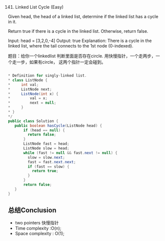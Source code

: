 141. Linked List Cycle (Easy)

Given head, the head of a linked list, determine if the linked list has a cycle in it.

Return true if there is a cycle in the linked list. Otherwise, return false.

Input: head = [3,2,0,-4]
Output: true
Explanation: There is a cycle in the linked list, where the tail connects to the 1st node (0-indexed).

题目：给你一个linkedlist 判断里面是否存在circle. 用快慢指针，一个走两步，一个走一步，如果有circle， 这两个指针一定会碰到。

```java

* Definition for singly-linked list.
* class ListNode {
*     int val;
*     ListNode next;
*     ListNode(int x) {
*         val = x;
*         next = null;
*     }
* }
*/
public class Solution {
   public boolean hasCycle(ListNode head) {
       if (head == null) {
         return false;
       }
       ListNode fast = head;
       ListNode slow = head;
       while (fast != null && fast.next != null) {
         slow = slow.next;
         fast = fast.next.next;
         if (fast == slow) {
           return true;
         }
       }
       return false;
   }
}

```
## 总结Conclusion

- two pointers 快慢指针
- Time complexity :O(n);
- Space complexity : O(1);
